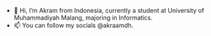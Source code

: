 - 👋 Hi, I’m Akram from Indonesia, currently a student at University of Muhammadiyah Malang, majoring in Informatics.
- 📫 You can follow my socials @akraamdh.

<!---
akramdhaifullah/akramdhaifullah is a ✨ special ✨ repository because its `README.md` (this file) appears on your GitHub profile.
You can click the Preview link to take a look at your changes.
--->
